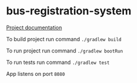 # bus-registration-system

[Project documentation](https://agh-computer-science-projects.github.io/docs/)

To build project run command `./gradlew build`

To run project run command `./gradlew bootRun`

To run tests run command `./gradlew test`

App listens on port `8080`
